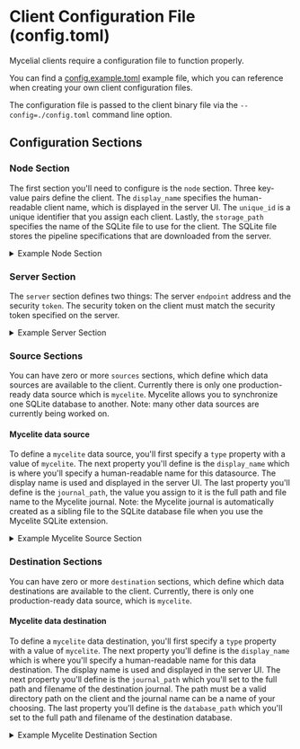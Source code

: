 # Client Configuration File (config.toml)

Mycelial clients require a configuration file to function properly.

You can find a [config.example.toml](client/config.example.toml) example file,
which you can reference when creating your own client configuration files.

The configuration file is passed to the client binary file via the
`--config=./config.toml` command line option. 

## Configuration Sections

### Node Section

The first section you'll need to configure is the `node` section. Three
key-value pairs define the client. The `display_name` specifies the
human-readable client name, which is displayed in the server UI. The `unique_id`
is a unique identifier that you assign each client. Lastly, the `storage_path`
specifies the name of the SQLite file to use for the client. The SQLite file 
stores the pipeline specifications that are downloaded from the server.

<details>
  <summary>Example Node Section</summary>

```toml
[node]
display_name = "Client ABC"
unique_id = "client_abc"
storage_path = "client.sqlite"
```
</details>

### Server Section

The `server` section defines two things: The server `endpoint` address and the
security `token`. The security token on the client must match the security token
specified on the server.

<details>
  <summary>Example Server Section</summary>

```toml
[server]
endpoint = "http://localhost:8080"
token = "my security token"
```
</details>

### Source Sections

You can have zero or more `sources` sections, which define which data sources
are available to the client. Currently there is only one production-ready data
source which is `mycelite`. Mycelite allows you to synchronize one SQLite 
database to another. Note: many other data sources are currently being worked
on.

#### Mycelite data source

To define a `mycelite` data source, you'll first specify a `type` property with
a value of `mycelite`. The next property you'll define is the `display_name`
which is where you'll specify a human-readable name for this datasource. The
display name is used and displayed in the server UI. The last property you'll
define is the `journal_path`, the value you assign to it is the full path and
file name to the Mycelite journal. Note: the Mycelite journal is automatically
created as a sibling file to the SQLite database file when you use the Mycelite
SQLite extension.

<details>
  <summary>Example Mycelite Source Section</summary>

```toml
[[sources]]
type = "mycelite"
display_name = "Mycelial Movie"
journal_path = "/tmp/something.sqlite.mycelial"
```
</details>

### Destination Sections

You can have zero or more `destination` sections, which define which data
destinations are available to the client. Currently, there is only one
production-ready data source, which is `mycelite`.

#### Mycelite data destination

To define a `mycelite` data destination, you'll first specify a `type` property
with a value of `mycelite`. The next property you'll define is the
`display_name` which is where you'll specify a human-readable name for this 
data destination. The display name is used and displayed in the server UI. The
next property you'll define is the `journal_path` which you'll set to the full
path and filename of the destination journal. The path must be a valid directory
path on the client and the journal name can be a name of your choosing. The last
property you'll define is the `database_path` which you'll set to the full path
and filename of the destination database.

<details>
  <summary>Example Mycelite Destination Section</summary>

```toml
[[destinations]]
type = "mycelite"
display_name = "Mycelial Movie"
journal_path = "/tmp/something.sqlite.mycelial"
database_path = "/tmp/hydrated_db.sqlite"
```
</details>